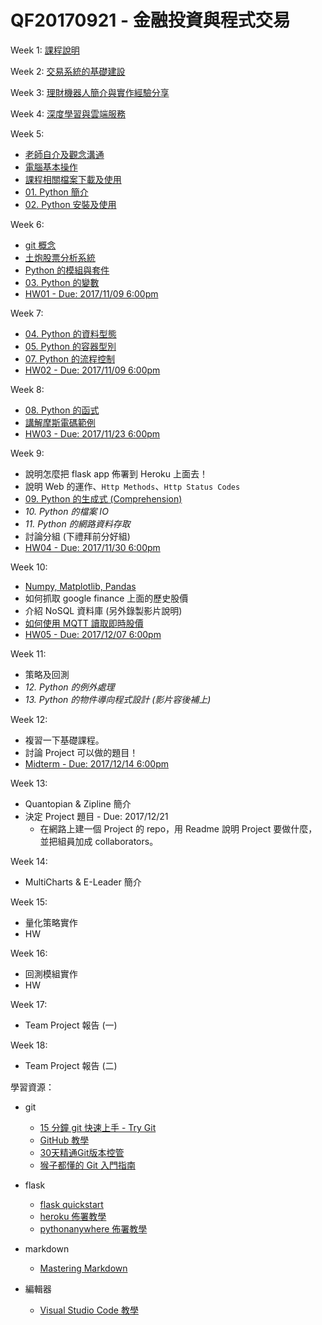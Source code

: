 ﻿# QF20170921 - 金融投資與程式交易

Week 1: [課程說明](https://hackpad.com/jZfGAGEMb3P)

Week 2: [交易系統的基礎建設](https://www.dropbox.com/s/1i5ze65mj2v2h01/%E4%BA%A4%E6%98%93%E7%B3%BB%E7%B5%B1%E7%9A%84%E5%9F%BA%E7%A4%8E%E5%BB%BA%E8%A8%AD.pptx?dl=0)

Week 3: [理財機器人簡介與實作經驗分享](https://www.slideshare.net/philipzh/ss-80462412)

Week 4: [深度學習與雲端服務](https://goo.gl/fqanpZ)

Week 5:

* [老師自介及觀念溝通](https://docs.google.com/presentation/d/1yiHpywvv7jQJR6FBgPzDf4WM_KyKIC4TzekVxVawQgk/edit?usp=sharing)
* [電腦基本操作](https://docs.google.com/presentation/d/1H_KG0rW5JiAnfb6pxEKJGDs2vERoHuS9v67nN2P8-lQ/edit?usp=sharing)
* [課程相關檔案下載及使用](https://www.youtube.com/watch?v=2aNB6HeqVKo&list=PLj4JWjo5dOC4ModtacLGuIhnRRbJurhpC&index=4&t=39s)
* [01. Python 簡介](https://goo.gl/5qr99A)
* [02. Python 安裝及使用](https://goo.gl/WvheQb)

Week 6:

* [git 概念](https://docs.google.com/presentation/d/1nygsgO0m3AklTn-1_7V41iW_-xWjJoFR_r1g0CnzoKo/edit?usp=sharing)
* [土炮股票分析系統](https://www.youtube.com/watch?v=zBtLOMBcH6E)
* [Python 的模組與套件](https://github.com/victorgau/QF20170921/tree/master/module_demo)
* [03. Python 的變數](https://goo.gl/9g3Hme)
* [HW01 - Due: 2017/11/09 6:00pm](https://github.com/victorgau/QF20170921/tree/master/HW01)

Week 7:

* [04. Python 的資料型態](https://goo.gl/UbjntQ)
* [05. Python 的容器型別](https://goo.gl/rytdCn)
* [07. Python 的流程控制](https://goo.gl/qn8chd)
* [HW02 - Due: 2017/11/09 6:00pm](https://github.com/victorgau/QF20170921/tree/master/HW02)

Week 8:

* [08. Python 的函式](https://goo.gl/emMFPT)
* [講解摩斯電碼範例](https://github.com/victorgau/QF20170921/tree/master/morse_code_demo)
* [HW03 - Due: 2017/11/23 6:00pm](https://github.com/victorgau/QF20170921/tree/master/HW03)

Week 9:

* 說明怎麼把 flask app 佈署到 Heroku 上面去！
* 說明 Web 的運作、`Http Methods`、`Http Status Codes`
* [09. Python 的生成式 (Comprehension)](https://goo.gl/NKQyFE)
* *10. Python 的檔案 IO*
* *11. Python 的網路資料存取*
* 討論分組 (下禮拜前分好組)
* [HW04 - Due: 2017/11/30 6:00pm](https://github.com/victorgau/QF20170921/tree/master/HW04)

Week 10:

* [Numpy, Matplotlib, Pandas](https://github.com/victorgau/QF20170921/tree/master/02_numpy_matplotlib_pandas)
* 如何抓取 google finance 上面的歷史股價
* 介紹 NoSQL 資料庫 (另外錄製影片說明)
* [如何使用 MQTT 讀取即時股價](https://www.youtube.com/watch?v=TvppQakKm20&list=PLj4JWjo5dOC4ModtacLGuIhnRRbJurhpC&index=13)
* [HW05 - Due: 2017/12/07 6:00pm](https://github.com/victorgau/QF20170921/tree/master/HW05)

Week 11:

* 策略及回測
* *12. Python 的例外處理*
* *13. Python 的物件導向程式設計 (影片容後補上)*

Week 12:

* 複習一下基礎課程。
* 討論 Project 可以做的題目！
* [Midterm - Due: 2017/12/14 6:00pm](https://github.com/victorgau/QF20170921/tree/master/midterm)

Week 13:

* Quantopian & Zipline 簡介
* 決定 Project 題目 - Due: 2017/12/21
  - 在網路上建一個 Project 的 repo，用 Readme 說明 Project 要做什麼，並把組員加成 collaborators。

Week 14:

* MultiCharts & E-Leader 簡介

Week 15:

* 量化策略實作
* HW

Week 16:

* 回測模組實作
* HW

Week 17:

* Team Project 報告 (一)

Week 18:

* Team Project 報告 (二)

學習資源：

* git

  * [15 分鐘 git 快速上手 - Try Git](https://try.github.io)
  * [GitHub 教學](https://www.youtube.com/watch?v=py3n6gF5Y00)
  * [30天精通Git版本控管](https://ithelp.ithome.com.tw/users/20004901/ironman/525)
  * [猴子都懂的 Git 入門指南](https://backlog.com/git-tutorial/tw/)

* flask

  * [flask quickstart](http://flask.pocoo.org/docs/0.12/quickstart/)
  * [heroku 佈署教學](https://github.com/twtrubiks/Deploying-Flask-To-Heroku)
  * [pythonanywhere 佈署教學](https://www.youtube.com/watch?v=M4sxSoRZLtI)

* markdown

  * [Mastering Markdown](https://guides.github.com/features/mastering-markdown/)

* 編輯器

  * [Visual Studio Code 教學](https://www.youtube.com/playlist?list=PL4eoLKmwShjvh9B8zLkGxTos_OUoZhkNv)
